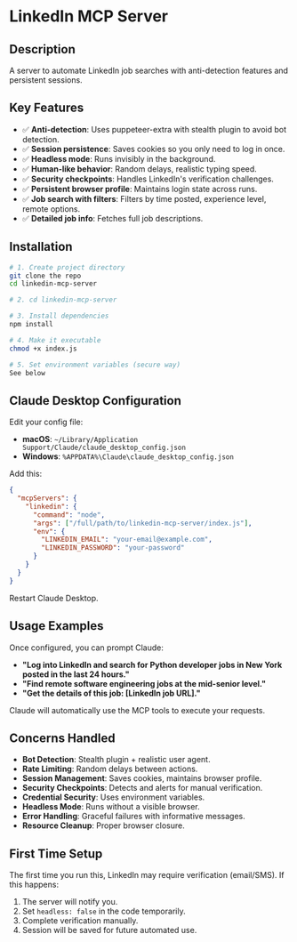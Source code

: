 # LinkedIn MCP Server

## Description

A server to automate LinkedIn job searches with anti-detection features and persistent sessions.

## Key Features

- ✅ **Anti-detection**: Uses puppeteer-extra with stealth plugin to avoid bot detection.
- ✅ **Session persistence**: Saves cookies so you only need to log in once.
- ✅ **Headless mode**: Runs invisibly in the background.
- ✅ **Human-like behavior**: Random delays, realistic typing speed.
- ✅ **Security checkpoints**: Handles LinkedIn's verification challenges.
- ✅ **Persistent browser profile**: Maintains login state across runs.
- ✅ **Job search with filters**: Filters by time posted, experience level, remote options.
- ✅ **Detailed job info**: Fetches full job descriptions.

## Installation

```bash
# 1. Create project directory
git clone the repo
cd linkedin-mcp-server

# 2. cd linkedin-mcp-server

# 3. Install dependencies
npm install

# 4. Make it executable
chmod +x index.js

# 5. Set environment variables (secure way)
See below
```

## Claude Desktop Configuration

Edit your config file:

- **macOS**: `~/Library/Application Support/Claude/claude_desktop_config.json`
- **Windows**: `%APPDATA%\Claude\claude_desktop_config.json`

Add this:

```json
{
  "mcpServers": {
    "linkedin": {
      "command": "node",
      "args": ["/full/path/to/linkedin-mcp-server/index.js"],
      "env": {
        "LINKEDIN_EMAIL": "your-email@example.com",
        "LINKEDIN_PASSWORD": "your-password"
      }
    }
  }
}
```

Restart Claude Desktop.

## Usage Examples

Once configured, you can prompt Claude:

- **"Log into LinkedIn and search for Python developer jobs in New York posted in the last 24 hours."**
- **"Find remote software engineering jobs at the mid-senior level."**
- **"Get the details of this job: [LinkedIn job URL]."**

Claude will automatically use the MCP tools to execute your requests.

## Concerns Handled

- **Bot Detection**: Stealth plugin + realistic user agent.
- **Rate Limiting**: Random delays between actions.
- **Session Management**: Saves cookies, maintains browser profile.
- **Security Checkpoints**: Detects and alerts for manual verification.
- **Credential Security**: Uses environment variables.
- **Headless Mode**: Runs without a visible browser.
- **Error Handling**: Graceful failures with informative messages.
- **Resource Cleanup**: Proper browser closure.

## First Time Setup

The first time you run this, LinkedIn may require verification (email/SMS). If this happens:

1. The server will notify you.
2. Set `headless: false` in the code temporarily.
3. Complete verification manually.
4. Session will be saved for future automated use.
